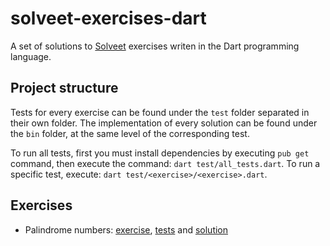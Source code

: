 # solveet-exercises-dart

A set of solutions to [Solveet] exercises writen in the Dart programming language.

## Project structure

Tests for every exercise can be found under the `test` folder separated in their
own folder. The implementation of every solution can be found under the `bin`
folder, at the same level of the corresponding test.

To run all tests, first you must install dependencies by executing `pub get`
command, then execute the command: `dart test/all_tests.dart`. To run a
specific test, execute: `dart test/<exercise>/<exercise>.dart`.

## Exercises

- Palindrome numbers:
[exercise](http://www.solveet.com/exercises/Numero-capicua-con-recursividad-en-cualquier-lenguaje/357),
[tests](test/palindrome-numbers) and
[solution](bin/palindrome-numbers)

## 

[Solveet]: http://solveet.com

